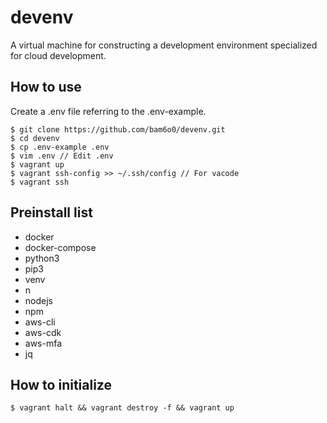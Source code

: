# devenv
A virtual machine for constructing a development environment specialized for cloud development.


## How to use
Create a .env file referring to the .env-example.
```
$ git clone https://github.com/bam6o0/devenv.git
$ cd devenv
$ cp .env-example .env
$ vim .env // Edit .env
$ vagrant up
$ vagrant ssh-config >> ~/.ssh/config // For vacode
$ vagrant ssh
```

## Preinstall list
+ docker
+ docker-compose
+ python3
+ pip3
+ venv
+ n
+ nodejs
+ npm
+ aws-cli
+ aws-cdk
+ aws-mfa
+ jq

## How to initialize
```
$ vagrant halt && vagrant destroy -f && vagrant up
```
